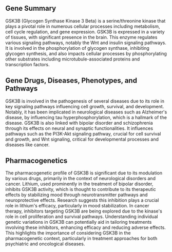 ## Gene Summary
GSK3B (Glycogen Synthase Kinase 3 Beta) is a serine/threonine kinase that plays a pivotal role in numerous cellular processes including metabolism, cell cycle regulation, and gene expression. GSK3B is expressed in a variety of tissues, with significant presence in the brain. This enzyme regulates various signaling pathways, notably the Wnt and insulin signaling pathways. It is involved in the phosphorylation of glycogen synthase, inhibiting glycogen synthesis, and also impacts cellular processes by phosphorylating other substrates including microtubule-associated proteins and transcription factors.

## Gene Drugs, Diseases, Phenotypes, and Pathways
GSK3B is involved in the pathogenesis of several diseases due to its role in key signaling pathways influencing cell growth, survival, and development. Notably, it has been implicated in neurological diseases such as Alzheimer's disease, by influencing tau hyperphosphorylation, which is a hallmark of the disease. GSK3B is also linked with bipolar disorder and schizophrenia through its effects on neural and synaptic functionalities. It influences pathways such as the PI3K-Akt signaling pathway, crucial for cell survival and growth, and Wnt signaling, critical for developmental processes and diseases like cancer.

## Pharmacogenetics
The pharmacogenetic profile of GSK3B is significant due to its modulation by various drugs, primarily in the context of neurological disorders and cancer. Lithium, used prominently in the treatment of bipolar disorder, inhibits GSK3B activity, which is thought to contribute to its therapeutic effects by stabilizing mood through neurotransmitter pathways and neuroprotective effects. Research suggests this inhibition plays a crucial role in lithium's efficacy, particularly in mood stabilization. In cancer therapy, inhibitors targeting GSK3B are being explored due to the kinase's role in cell proliferation and survival pathways. Understanding individual genetic variations in GSK3B can potentially aid in tailoring treatments involving these inhibitors, enhancing efficacy and reducing adverse effects. This highlights the importance of considering GSK3B in the pharmacogenetic context, particularly in treatment approaches for both psychiatric and oncological diseases.